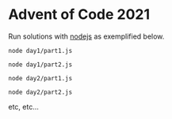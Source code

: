 # Advent of Code 2021

Run solutions with [nodejs](https://nodejs.org/en/) as exemplified below.

`node day1/part1.js`

`node day1/part2.js`

`node day2/part1.js`

`node day2/part2.js`

etc, etc...